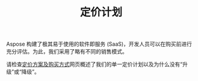 ﻿---
title: 定价计划
second_title: Aspose.Cells Cloud Documen
type: docs
url: /zh/pricing-plan/
description: Aspose.Cells云支持Excel创建、转换、合并、拆分、保护、内部对象操作等
weight: 70
kwords: Excel, Office 云, REST API, 电子表格, PDF, CSV, Json, Markdwon, 定价计划
---
Aspose 构建了极其易于使用的软件即服务 (SaaS)，开发人员可以在购买前进行充分评估。为此，我们采用了略有不同的销售模式。

请检查[定价方案及购买方式](https://purchase.aspose.cloud/buy)网页概述了我们的单一定价计划以及为什么没有“升级”或“降级”。


